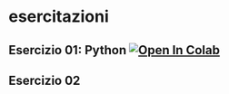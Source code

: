 # esercitazioni

## Esercizio 01: Python [![Open In Colab](https://colab.research.google.com/assets/colab-badge.svg)](https://colab.research.google.com/github/https://github.com/il-A-ria/esercitazioni/blob/main/01_intro.ipynb)

## Esercizio 02
